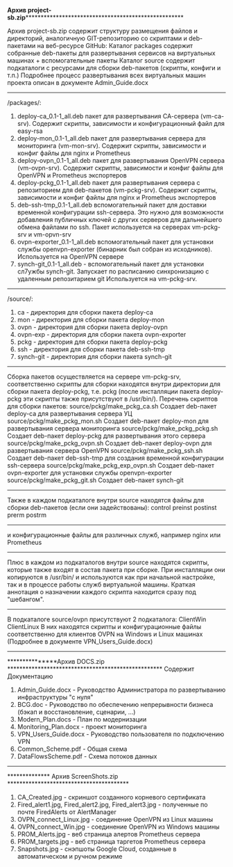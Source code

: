 ******************Архив project-sb.zip**********************************************************************

Архив project-sb.zip содержит структуру размещения файлов и директорий, аналогичную GIT-репозиторию со скриптами и deb-пакетами на
веб-ресурсе GitHub:
Каталог packages содержит собранные deb-пакеты для развертывания сервисов на виртуальных машинах + вспомогательные пакеты
Каталог source содержит подкаталоги с ресурсами для сборки deb-пакетов (скрипты, конфиги и т.п.)
Подробнее процесс развертывания всех виртуальных машин проекта описан в документе Admin_Guide.docx
**********************
/packages/:   
1. deploy-ca_0.1-1_all.deb    пакет для развертывания СА-сервера (vm-ca-srv). Содержит скрипты, зависимости и конфигурационный файл для easy-rsa
2. deploy-mon_0.1-1_all.deb   пакет для развертывания сервера для мониторинга (vm-mon-srv). Содержит скрипты, зависимости и конфиг файлы для nginx и Prometheus
3. deploy-ovpn_0.1-1_all.deb  пакет для развертывания OpenVPN сервера (vm-ovpn-srv). Содержит скрипты, зависимости и конфиг файлы для OpenVPN и Prometheus экспортеров 
4. deploy-pckg_0.1-1_all.deb  пакет для развертывания сервера с репозиторием для deb-пакетов (vm-pckg-srv). Содержит скрипты, зависимости и конфиг файлы для nginx и     Prometheus экспортеров
5. deb-ssh-tmp_0.1-1_all.deb  вспомогательный пакет для доставки временной конфигурации ssh-сервера. Это нужно для возможности добавления публичных ключей с других серверов для дальнейшего обмена файлами по ssh. Пакет используется на серверах vm-pckg-srv и vm-opvn-srv
6. ovpn-exporter_0.1-1_all.deb вспомогательный пакет для установки службы openvpn-exporter (бинарник был собран из исходников). Используется на OpenVPN сервере
7. synch-git_0.1-1_all.deb - вспомогательный пакет для установки сл7ужбы synch-git. Запускает по расписанию синхронизацию с удаленным репозитарием git Используется на vm-pckg-srv.


**********************
/source/:
1. ca - директория для сборки пакета deploy-ca
2. mon - директория для сборки пакета deploy-mon
3. ovpn - директория для сборки пакета deploy-ovpn
4. ovpn-exp - директория для сборки пакета ovpn-exporter
5. pckg - директория для сборки пакета deploy-pckg
6. ssh - директория для сборки пакета deb-ssh-tmp
7. synch-git - директория для сборки пакета synch-git
***********************
Сборка пакетов осуществляется на сервере vm-pckg-srv, соответственно скрипты для сборки находятся внутри директории для сборки пакета deploy-pckg, т.е. pckg (после инсталляции пакета deploy-pckg эти скрипты также присутствуют в /usr/bin/). Перечень скриптов для сборки пакетов:
source/pckg/make_pckg_ca.sh	    Создает deb-пакет deploy-ca для развертывания сервера УЦ 
source/pckg/make_pckg_mon.sh	Создает deb-пакет deploy-mon для развертывания сервера мониторинга
source/pckg/make_pckg_pckg.sh	Создает deb-пакет deploy-pckg для развертывания этого сервера 
source/pckg/make_pckg_ovpn.sh	Создает deb-пакет deploy-ovpn для развертывания сервера OpenVPN 
source/pckg/make_pckg_ssh.sh	Создает deb-пакет deb-ssh-tmp для создания временной конфигурации ssh-сервера
source/pckg/make_pckg_exp_ovpn.sh  Создает deb-пакет ovpn-exporter для установки службы openvpn-exporter 
source/pckg/make_pckg_git.sh	Создает deb-пакет synch-git

************************
Также в каждом подкаталоге внутри source находятся файлы для сборки deb-пакетов (если они задействованы):
control
preinst
postinst
prerm
postrm
************************
и конфигурационные файлы для различных служб, например nginx или Prometheus
************************
Плюс в каждом из подкаталогов внутри source находятся скрипты, которые также входят в состав пакета при сборке. При инсталляции они копируются в /usr/bin/ и используются как при начальной настройке, так и в процессе работы служб виртуальной машины. Краткая аннотация о назначении каждого скрипта находится сразу под "шебангом".
************************
В подкаталоге source/ovpn присутствуют 2 подкаталога: 
ClientWin
ClientLinux
В них находятся скрипты и конфигурационные файлы соответственно для клиентов OVPN на Windows и Linux машинах (Подробнее в документе VPN_Users_Guide.docx)
*********************************************************************************

***************Архив DOCS.zip ***************************************************
Содержит Документацию
1. Admin_Guide.docx  - Руководство Администратора по развертыванию инфраструктуры "с нуля"
2. BCG.doc - Руководство по обеспечению непрерывности бизнеса (бэкап и восстановление, сценарии, ...)
3. Modern_Plan.docs - План по модернизации
4. Monitoring_Plan.docx - проект мониторинга
5. VPN_Users_Guide.docx - Руководство пользователя по подключению VPN
6. Common_Scheme.pdf - Общая схема
7. DataFlowsScheme.pdf - Схема потоков данных
*****************************************************************************

************** Архив ScreenShots.zip ****************************************
1. CA_Created.jpg - скриншот созданного корневого сертификата
2. Fired_alert1.jpg, Fired_alert2.jpg, Fired_alert3.jpg - полученные по почте FiredAlerts от AlertManager
3. OVPN_connect_Linux.jpg - соединение OpenVPN из Linux машины
4. OVPN_connect_Win.jpg - соединение OpenVPN из Windows машины
5. PROM_Alerts.jpg - веб страница алертов Prometheus сервера
6. PROM_targets.jpg - веб страница таргетов Prometheus сервера
7. Snapshots.jpg - снэпшоты Google Cloud, созданные в автоматическом и ручном режиме




